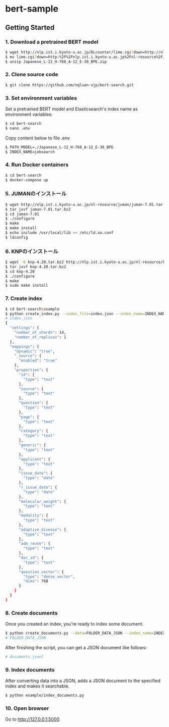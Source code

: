 # bert-sample

## Getting Started

### 1. Download a pretrained BERT model


```bash
$ wget http://nlp.ist.i.kyoto-u.ac.jp/DLcounter/lime.cgi?down=http://nlp.ist.i.kyoto-u.ac.jp/nl-resource/JapaneseBertPretrainedModel/Japanese_L-12_H-768_A-12_E-30_BPE.zip&amp;name=Japanese_L-12_H-768_A-12_E-30_BPE.zip
$ mv lime.cgi?down=http:%2F%2Fnlp.ist.i.kyoto-u.ac.jp%2Fnl-resource%2FJapaneseBertPretrainedModel%2FJapanese_L-12_H-768_A-12_E-30_BPE.zip Japanese_L-12_H-768_A-12_E-30_BPE.zip
$ unzip Japanese_L-12_H-768_A-12_E-30_BPE.zip
```


### 2. Clone source code 

```bash
$ git clone https://github.com/nqluan-vjp/bert-search.git
```


### 3. Set environment variables 

Set a pretrained BERT model and Elasticsearch's index name as environment variables:
 
```bash
$ cd bert-search
$ nano .env
```

Copy content below to file .env

```bash
$ PATH_MODEL=./Japanese_L-12_H-768_A-12_E-30_BPE
$ INDEX_NAME=jobsearch
```

### 4. Run Docker containers


```bash
$ cd bert-search
$ docker-compose up
```


### 5. JUMANのインストール 


```bash
$ wget http://nlp.ist.i.kyoto-u.ac.jp/nl-resource/juman/juman-7.01.tar.bz2
$ tar jxvf juman-7.01.tar.bz2
$ cd juman-7.01
$ ./configure
$ make
$ make install
$ echo include /usr/local/lib >> /etc/ld.so.conf
$ ldconfig
```

### 6. KNPのインストール


```bash
$ wget -O knp-4.20.tar.bz2 http://nlp.ist.i.kyoto-u.ac.jp/nl-resource/knp/knp-4.20.tar.bz2
$ tar jxvf knp-4.20.tar.bz2
$ cd knp-4.20
$ ./configure
$ make
$ sudo make install
```


### 7. Create index

```bash
$ cd bert-search\example
$ python create_index.py --index_file=index.json --index_name=INDEX_NAME
# index.json
{
  "settings": {
    "number_of_shards": 14,
    "number_of_replicas": 1
  },
  "mappings": {
    "dynamic": "true",
    "_source": {
      "enabled": "true"
    },
    "properties": {
      "id": {
        "type": "text"
      },
      "source": {
        "type": "text"
      },
	  "question": {
        "type": "text"
      },
	  "page": {
        "type": "text"
      },
	  "category": {
        "type": "text"
      },
	  "generic": {
        "type": "text"
      },
	  "applicant": {
        "type": "text"
      },
	  "issue_date": {
        "type": "date"
      },
	  "r_issue_date": {
        "type": "date"
      },
	  "molecular_weight": {
        "type": "text"
      },
	  "modality": {
        "type": "text"
      },
	  "adaptive_disease": {
        "type": "text"
      },
	  "adm_route": {
        "type": "text"
      },
	  "doc_id": {
        "type": "text"
      },
      "question_vector": {
        "type": "dense_vector",
        "dims": 768
      }
    }
  }
}
```


### 8. Create documents

Once you created an index, you’re ready to index some document.

```bash
$ python create_documents.py --data=FOLDER_DATA_JSON --index_name=INDEX_NAME
# FOLDER_DATA_JSON
```

After finishing the script, you can get a JSON document like follows:

```python
# documents.jsonl
```

### 9. Index documents

After converting data into a JSON, adds a JSON document to the specified index and makes it searchable.

```bash
$ python example/index_documents.py
```

### 10. Open browser

Go to <http://127.0.0.1:5000>.
